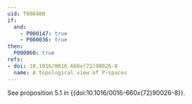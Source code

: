 ```yaml
---
uid: T000400
if:
  and:
    - P000147: true
    - P000036: true
then:
  P000060: true
refs:
- doi: 10.1016/0016-660x(72)90026-8
  name: A topological view of P-spaces
---
```


See proposition 5.1 in {{doi:10.1016/0016-660x(72)90026-8}}.
